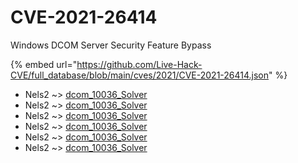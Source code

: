 # CVE-2021-26414

Windows DCOM Server Security Feature Bypass

{% embed url="https://github.com/Live-Hack-CVE/full_database/blob/main/cves/2021/CVE-2021-26414.json" %}


* Nels2 ~> [dcom_10036_Solver](https://www.alice-snow.ru/2021/database/cve-2021-26414/dcom_10036_solver-nels2)
* Nels2 ~> [dcom_10036_Solver](https://www.alice-snow.ru/2021/database/cve-2021-26414/dcom_10036_solver-nels2)
* Nels2 ~> [dcom_10036_Solver](https://www.alice-snow.ru/2021/database/cve-2021-26414/dcom_10036_solver-nels2)
* Nels2 ~> [dcom_10036_Solver](https://www.alice-snow.ru/2021/database/cve-2021-26414/dcom_10036_solver-nels2)
* Nels2 ~> [dcom_10036_Solver](https://www.alice-snow.ru/2021/database/cve-2021-26414/dcom_10036_solver-nels2)
* Nels2 ~> [dcom_10036_Solver](https://www.alice-snow.ru/2021/database/cve-2021-26414/dcom_10036_solver-nels2)